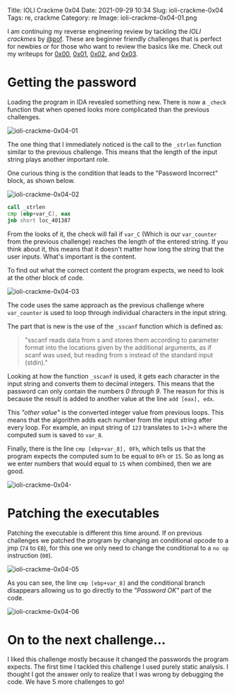 Title: IOLI Crackme 0x04
Date: 2021-09-29 10:34
Slug: ioli-crackme-0x04
Tags: re, crackme
Category: re 
Image: ioli-crackme-0x04-01.png

I am continuing my reverse engineering review by tackling the *IOLI crackmes* by [@pof](https://twitter.com/pof). These are beginner friendly challenges that is perfect for newbies or for those who want to review the basics like me. Check out my writeups for [0x00]({filename}/ioli-crackme-0x00.md), [0x01]({filename}/ioli-crackme-0x01.md), [0x02]({filename}/ioli-crackme-0x02.md), and [0x03]({filename}/ioli-crackme-0x03.md).

# Getting the password

Loading the program in IDA revealed something new. There is now a `_check` function that when opened looks more complicated than the previous challenges.

![ioli-crackme-0x04-01]({attach}/images/ioli-crackme-0x04-01.png)

The one thing that I immediately noticed is the call to the `_strlen` function similar to the previous challenge. This means that the length of the input string plays another important role.

One curious thing is the condition that leads to the "Password Incorrect" block, as shown below.

![ioli-crackme-0x04-02]({attach}/images/ioli-crackme-0x04-02.png)

```asm
call _strlen
cmp [ebp+var_C], eax
jnb short loc_401387

```

From the looks of it, the check will fail if `var_C` (Which is our `var_counter` from the previous challenge) reaches the length of the entered string. If you think about it, this means that it doesn't matter how long the string that the user inputs. What's important is the content.

To find out what the correct content the program expects, we need to look at the other block of code.

![ioli-crackme-0x04-03]({attach}/images/ioli-crackme-0x04-03.png)

The code uses the same approach as the previous challenge where `var_counter` is used to loop through individual characters in the input string.

The part that is new is the use of the `_sscanf` function which is defined as:

> "sscanf reads data from s and stores them according to parameter format into the locations given by the additional arguments, as if scanf was used, but reading from s instead of the standard input (stdin)."

Looking at how the function `_sscanf` is used, it gets each character in the input string and converts them to decimal integers. This means that the password can only contain the numbers *0 through 9*. The reason for this is because the result is added to another value at the line `add [eax], edx`.

This *"other value"* is the converted integer value from previous loops. This means that the algorithm adds each number from the input string after every loop. For example, an input string of `123` translates to `1+2+3` where the computed sum is saved to `var_8`.

Finally, there is the line `cmp [ebp+var_8], 0Fh`, which tells us that the program expects the computed sum to be equal to `0Fh` or `15`. So as long as we enter numbers that would equal to `15` when combined, then we are good.

![ioli-crackme-0x04-]({attach}/images/ioli-crackme-0x04-.png)

# Patching the executables

Patching the executable is different this time around. If on previous challenges we patched the program by changing an conditional opcode to a jmp (`74` to `EB`), for this one we only need to change the conditional to a `no op` instruction (`00`).

![ioli-crackme-0x04-05]({attach}/images/ioli-crackme-0x04-05.png)

As you can see, the line `cmp [ebp+var_8]` and the conditional branch disappears allowing us to go directly to the *"Password OK"* part of the code.

![ioli-crackme-0x04-06]({attach}/images/ioli-crackme-0x04-06.png)

# On to the next challenge...

I liked this challenge mostly because it changed the passwords the program expects. The first time I tackled this challenge I used purely static analysis. I thought I got the answer only to realize that I was wrong by debugging the code. We have 5 more challenges to go!

